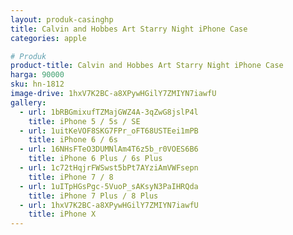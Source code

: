 ```yaml
---
layout: produk-casinghp
title: Calvin and Hobbes Art Starry Night iPhone Case
categories: apple

# Produk
product-title: Calvin and Hobbes Art Starry Night iPhone Case
harga: 90000
sku: hn-1812
image-drive: 1hxV7K2BC-a8XPywHGilY7ZMIYN7iawfU
gallery:
  - url: 1bRBGmixufTZMajGWZ4A-3qZwG8jslP4l
    title: iPhone 5 / 5s / SE
  - url: 1uitKeVOF8SKG7FPr_oFT68USTEei1mPB
    title: iPhone 6 / 6s
  - url: 16NHsFTeO3DUMNlAm4T6z5b_r0VOES6B6
    title: iPhone 6 Plus / 6s Plus
  - url: 1c72tHqjrFWSwst5bPt7AYziAmVWFsepn
    title: iPhone 7 / 8
  - url: 1uITpHGsPgc-5VuoP_sAKsyN3PaIHRQda
    title: iPhone 7 Plus / 8 Plus
  - url: 1hxV7K2BC-a8XPywHGilY7ZMIYN7iawfU
    title: iPhone X
---
```

